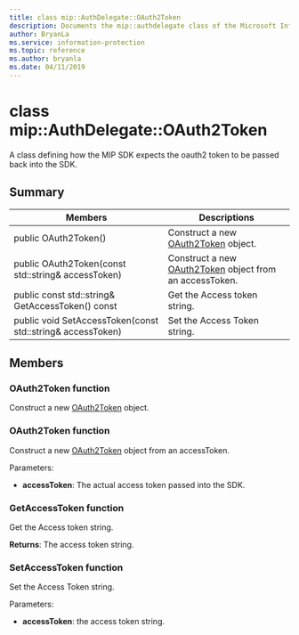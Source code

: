 ```yaml
---
title: class mip::AuthDelegate::OAuth2Token 
description: Documents the mip::authdelegate class of the Microsoft Information Protection (MIP) SDK.
author: BryanLa
ms.service: information-protection
ms.topic: reference
ms.author: bryanla
ms.date: 04/11/2019
---
```


# class mip::AuthDelegate::OAuth2Token 
A class defining how the MIP SDK expects the oauth2 token to be passed back into the SDK.
  
## Summary
 Members                        | Descriptions                                
--------------------------------|---------------------------------------------
public OAuth2Token()  |  Construct a new [OAuth2Token](class_mip_authdelegate_oauth2token.md) object.
public OAuth2Token(const std::string& accessToken)  |  Construct a new [OAuth2Token](class_mip_authdelegate_oauth2token.md) object from an accessToken.
public const std::string& GetAccessToken() const  |  Get the Access token string.
public void SetAccessToken(const std::string& accessToken)  |  Set the Access Token string.
  
## Members
  
### OAuth2Token function
Construct a new [OAuth2Token](class_mip_authdelegate_oauth2token.md) object.
  
### OAuth2Token function
Construct a new [OAuth2Token](class_mip_authdelegate_oauth2token.md) object from an accessToken.

Parameters:  
* **accessToken**: The actual access token passed into the SDK.


  
### GetAccessToken function
Get the Access token string.

  
**Returns**: The access token string.
  
### SetAccessToken function
Set the Access Token string.

Parameters:  
* **accessToken**: the access token string.

